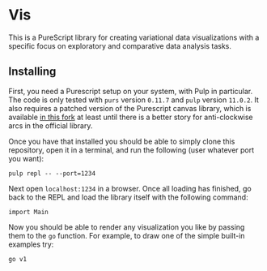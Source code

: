 # Vis

This is a PureScript library for creating variational data visualizations with a
specific focus on exploratory and comparative data analysis tasks.  

## Installing

First, you need a Purescript setup on your system, with Pulp in particular.
The code is only tested with `purs` version `0.11.7` and `pulp` version
`11.0.2`.  It also requires a patched version of the Purescript canvas library,
which is available [in this fork](https://github.com/karljs/purescript-canvas)
at least until there is a better story for anti-clockwise arcs in the official
library.

Once you have that installed you should be able to simply clone this repository,
open it in a terminal, and run the following (user whatever port you want):

    pulp repl -- --port=1234

Next open `localhost:1234` in a browser.  Once all loading has finished, go back
to the REPL and load the library itself with the following command:

    import Main

Now you should be able to render any visualization you like by passing them to
the `go` function.  For example, to draw one of the simple built-in examples
try:

    go v1
